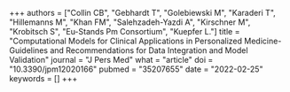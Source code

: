 +++
authors = ["Collin CB", "Gebhardt T", "Golebiewski M", "Karaderi T", "Hillemanns M", "Khan FM", "Salehzadeh-Yazdi A", "Kirschner M", "Krobitsch S", "Eu-Stands Pm Consortium", "Kuepfer L."]
title = "Computational Models for Clinical Applications in Personalized Medicine-Guidelines and Recommendations for Data Integration and Model Validation"
journal = "J Pers Med"
what = "article"
doi = "10.3390/jpm12020166"
pubmed = "35207655"
date = "2022-02-25"
keywords = []
+++

